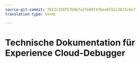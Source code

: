 ```yaml
---
source-git-commit: 7813c328f57b0b7a27e08f4fbee0f52c3623c6c7
translation-type: tm+mt

---
```

# Technische Dokumentation für Experience Cloud-Debugger
